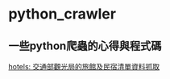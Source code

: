# python_crawler

## 一些python爬蟲的心得與程式碼
<a href="http://nbviewer.jupyter.org/github/mirage7714/python_crawler/blob/master/hotels/hotel_crawler.ipynb">hotels: 交通部觀光局的旅館及民宿清單資料抓取</a>